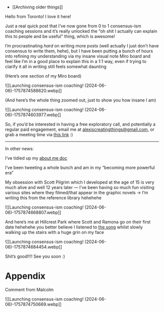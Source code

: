 - [[Archiving older things]]

Hello from Toronto! I love it here!

Just a real quick post that I’ve now gone from 0 to 1 consensus-ism coaching sessions and it’s really unlocked the “oh shit I actually can explain this to people and be useful” thing, which is awesome!

I’m procrastinating _hard_ on writing more posts (well actually I just don’t have consensus to write them, hehe), but I have been putting a bunch of hours into refining my understanding via my insane visual note Miro board and feel like I’m in a good place to explain this in a 1:1 way, even if trying to clarify it all in writing still feels somewhat daunting

(Here’s one section of my Miro board)

![[Launching consensus-ism coaching! (2024-06-06)-1757874588620.webp]]

(And here’s the whole thing zoomed out, just to show you how insane I am)

![[Launching consensus-ism coaching! (2024-06-06)-1757874603977.webp]]

So, if you’d be interested in having a free exploratory call, and potentially a regular paid engagement, email me at alexiscreatingthings@gmail.com, or grab a meeting time via [this link](https://calendly.com/alexanderklarge/coaching) :)

---

In other news:

I’ve tidied up my [about me doc](https://docs.google.com/document/d/1DVDszsICzySK5AqNx-IecSALdKvU0qbErJIWcnqVduE/edit)

I’ve been tweeting a whole bunch and am in my “becoming more powerful era”

My obsession with Scott Pilgrim which I developed at the age of 15 is very much alive and well 12 years later — I’ve been having so much fun visiting various sites where they filmed/that appear in the graphic novels → I’m writing this from the reference library hehehehe

![[Launching consensus-ism coaching! (2024-06-06)-1757874668807.webp]]

And here’s me at Hillcrest Park where Scott and Ramona go on their first date hehehehe you better believe I listened to [the song](https://www.youtube.com/watch?v=nXDxs7It7oI) whilst slowly walking up the stairs with a huge grin on my face

![[Launching consensus-ism coaching! (2024-06-06)-1757874684454.webp]]


Shit’s good!!!! See you soon :)


# Appendix

Comment from Malcolm

![[Launching consensus-ism coaching! (2024-06-06)-1757874750669.webp]]
